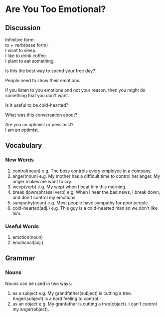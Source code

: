 # Are You Too Emotional?
## Discussion

Infinitive form:  
to + verb(base form)  
I want to sleep.  
I like to drink coffee.   
I plant to eat something.   

Is this the best way to spend your free day?  


People need to show their emotions.  

If you listen to you emotions and not your reason, then you might do something that you don't want.  

Is it useful to be cold-hearted?  

What was this conversation about?  

Are you an optimist or pessimist?  
I am an optimist.  

## Vocabulary
### New Words
1. control(noun) e.g. The boss controls every employee in a company.
1. anger(noun) e.g. My mother has a difficult time to control her anger. My anger makes me want to cry.
1. weep(verb) e.g. My wept when I beat him this morning.
1. break down(phrasal verb) e.g. When I hear the bad news, I break down, and don't control my emotions.
1. sympathy(noun) e.g. Most people have sympathy for poor people.
1. cold-hearted(adj.) e.g. This guy is a cold-hearted man so we don't like him.

### Useful Words
1. emotion(noun)
1. emotional(adj.)

## Grammar
### Nouns
Nouns can be used in two ways:
1. as a subject e.g. My grandfather(subject) is cutting a tree.  Anger(subject) is a hard feeling to control.
1. as an object e.g. My granfather is cutting a tree(object). I can't control my anger(object).

